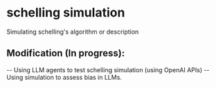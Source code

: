 # schelling simulation
Simulating schelling's algorithm or description

## Modification (In progress):

-- Using LLM agents to test schelling simulation (using OpenAI APIs)
-- Using simulation to assess bias in LLMs.
